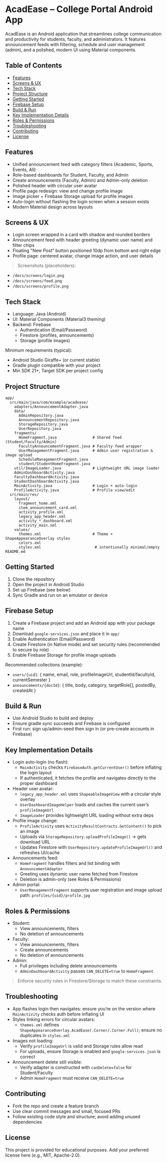 # AcadEase – College Portal Android App

AcadEase is an Android application that streamlines college communication and productivity for students, faculty, and administrators. It features announcement feeds with filtering, schedule and user management (admin), and a polished, modern UI using Material components.

## Table of Contents
- [Features](#features)
- [Screens & UX](#screens--ux)
- [Tech Stack](#tech-stack)
- [Project Structure](#project-structure)
- [Getting Started](#getting-started)
- [Firebase Setup](#firebase-setup)
- [Build & Run](#build--run)
- [Key Implementation Details](#key-implementation-details)
- [Roles & Permissions](#roles--permissions)
- [Troubleshooting](#troubleshooting)
- [Contributing](#contributing)
- [License](#license)

## Features
- Unified announcement feed with category filters (Academic, Sports, Events, All)
- Role-based dashboards for Student, Faculty, and Admin
- Create announcements (Faculty, Admin) and Admin-only deletion
- Polished header with circular user avatar
- Profile page redesign: view and change profile image
- Image picker + Firebase Storage upload for profile images
- Auto-login without flashing the login screen when a session exists
- Modern Material design across layouts

## Screens & UX
- Login screen wrapped in a card with shadow and rounded borders
- Announcement feed with header greeting (dynamic user name) and filter chips
- Floating "New Post" button positioned 10dp from bottom and right edge
- Profile page: centered avatar, change image action, and user details

> Screenshots (placeholders):
- `/docs/screens/login.png`
- `/docs/screens/feed.png`
- `/docs/screens/profile.png`

## Tech Stack
- Language: Java (Android)
- UI: Material Components (Material3 theming)
- Backend: Firebase
  - Authentication (Email/Password)
  - Firestore (profiles, announcements)
  - Storage (profile images)

Minimum requirements (typical):
- Android Studio Giraffe+ (or current stable)
- Gradle plugin compatible with your project
- Min SDK 21+, Target SDK per project config

## Project Structure
```
app/
  src/main/java/com/example/acadease/
    adapters/AnnouncementAdapter.java
    data/
      AdminRepository.java
      AnnouncementRepository.java
      StorageRepository.java
      UserRepository.java
    fragments/
      HomeFragment.java                # Shared feed (Student/Faculty/Admin)
      FacultyAnnouncementFragment.java # Faculty feed wrapper
      UserManagementFragment.java      # Admin user registration & image upload
      ScheduleManagementFragment.java
      student/StudentHomeFragment.java
    util/ImageLoader.java              # Lightweight URL image loader
    AdminDashboardActivity.java
    FacultyDashboardActivity.java
    StudentDashboardActivity.java
    MainActivity.java                  # Login + auto-login
    ProfileActivity.java               # Profile view/edit
  src/main/res/
    layout/
      fragment_home.xml
      item_announcement_card.xml
      activity_profile.xml
      legacy_app_header.xml
      activity_*_dashboard.xml
      activity_main.xml
    values/
      themes.xml                       # Theme + ShapeAppearanceOverlay styles
      colors.xml
      styles.xml                        # intentionally minimal/empty
README.md
```

## Getting Started
1. Clone the repository
2. Open the project in Android Studio
3. Set up Firebase (see below)
4. Sync Gradle and run on an emulator or device

## Firebase Setup
1. Create a Firebase project and add an Android app with your package name
2. Download `google-services.json` and place it in `app/`
3. Enable Authentication (Email/Password)
4. Create Firestore (in Native mode) and set security rules (recommended to secure by role)
5. Enable Firebase Storage for profile image uploads

Recommended collections (example):
- `users/{uid}`: { name, email, role, profileImageUrl, studentId/facultyId, currentSemester }
- `announcements/{docId}`: { title, body, category, targetRole[], postedBy, createdAt }

## Build & Run
- Use Android Studio to build and deploy
- Ensure gradle sync succeeds and Firebase is configured
- First run: sign up/admin-seed then sign in (or pre-create accounts in Firebase)

## Key Implementation Details
- Login auto-login (no flash):
  - `MainActivity` checks `FirebaseAuth.getCurrentUser()` before inflating the login layout
  - If authenticated, it fetches the profile and navigates directly to the proper dashboard
- Header user avatar:
  - `legacy_app_header.xml` uses `ShapeableImageView` with a circular style overlay
  - `UserDashboardImageHelper` loads and caches the current user’s `profileImageUrl`
  - `ImageLoader` provides lightweight URL loading without extra deps
- Profile image change:
  - `ProfileActivity` uses `ActivityResultContracts.GetContent()` to pick an image
  - Uploads via `StorageRepository.uploadProfileImage()` → gets download URL
  - Updates Firestore with `UserRepository.updateProfileImageUrl()` and refreshes UI/cache
- Announcements feed:
  - `HomeFragment` handles filters and list binding with `AnnouncementAdapter`
  - Greeting uses dynamic user name fetched from Firestore
  - Deletion is admin-only (see Roles & Permissions)
- Admin portal:
  - `UserManagementFragment` supports user registration and image upload path: `profiles/{uid}/profile.jpg`

## Roles & Permissions
- Student:
  - View announcements, filters
  - No deletion of announcements
- Faculty:
  - View announcements, filters
  - Create announcements
  - No deletion of announcements
- Admin:
  - Full privileges including delete announcements
  - `AdminDashboardActivity` passes `CAN_DELETE=true` to `HomeFragment`

> Enforce security rules in Firestore/Storage to match these constraints.

## Troubleshooting
- App flashes login then navigates: ensure you’re on the version where `MainActivity` checks auth before inflating UI
- Styles linking errors for circular avatars:
  - `themes.xml` defines `ShapeAppearanceOverlay.AcadEase(.Corner/.Corner.Full)`; ensure no duplicates in `styles.xml`
- Images not loading:
  - Verify `profileImageUrl` is valid and Storage rules allow read
  - For uploads, ensure Storage is enabled and `google-services.json` is correct
- Announcement delete still visible:
  - Verify adapter is constructed with `canDelete=false` for Student/Faculty
  - Admin `HomeFragment` must receive `CAN_DELETE=true`

## Contributing
- Fork the repo and create a feature branch
- Use clear commit messages and small, focused PRs
- Follow existing code style and structure; avoid adding unused dependencies

## License
This project is provided for educational purposes. Add your preferred license here (e.g., MIT, Apache-2.0).
